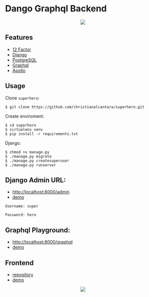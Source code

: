 Dango Graphql Backend
=====================

<p align="center">
  <img src="https://alexiej.github.io/assets/img/1535976062785.0faaab3f.png" />
</p>

Features
--------

- [12 Factor](http://12factor.net/)
- [Django](https://www.djangoproject.com/)
- [PostgreSQL](https://www.postgresql.org/)
- [Graphql](https://graphql.org/)
- [Apollo](https://www.apollographql.com/)

Usage
-----

Clone `superhero`:

    $ git clone https://github.com/christianalcantara/superhero.git

Create enviroment:

    $ cd superhero
    $ virtualenv venv
    $ pip install -r requirements.txt

Django:

    $ chmod +x manage.py
    $ ./manage.py migrate
    $ ./manage.py createsuperuser
    $ ./manage.py runserver

Django Admin URL:
-----------------

- [http://localhost:8000/admin](http://localhost:8000/admin)
- [demo](https://superheroback.herokuapp.com/admin)

`Username: super`

`Password: hero`

Graphql Playground:
-------------------

- [http://localhost:8000/graphql](http://localhost:8000/graphql)
- [demo](https://superheroback.herokuapp.com/graphql)

Frontend
--------

- [repository](https://github.com/christianalcantara/vue-graphql-frontend)
- [demo](https://superherofront.herokuapp.com/)

<p align="center">
  <img src="https://i.imgur.com/vgFIAaH.png" />
</p>
